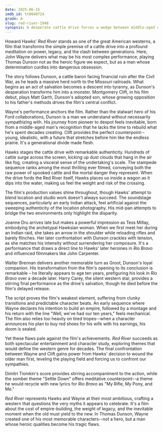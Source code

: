```yaml
---
date: 2025-06-15
imdb_id: tt0040724
grade: A-
slug: red-river-1948
synopsis: A desperate cattle drive forces a wedge between middle-aged cattle baron John Wayne and his young adopted son Montgomery Clift.
---
```


Howard Hawks' _Red River_ stands as one of the great American westerns, a film that transforms the simple premise of a cattle drive into a profound meditation on power, legacy, and the clash between generations. Here, John Wayne delivers what may be his most complex performance, playing Thomas Dunson not as the heroic figure we expect, but as a man whose determination curdles into dangerous obsession.

The story follows Dunson, a cattle baron facing financial ruin after the Civil War, as he leads a massive herd north to the Missouri railroads. What begins as an act of salvation becomes a descent into tyranny, as Dunson's desperation transforms him into a monster. Montgomery Clift, in his film debut, plays Matt Garth, Dunson's adopted son, whose growing opposition to his father's methods drives the film's central conflict.

Wayne's performance anchors the film. Rather than the stalwart hero of his Ford collaborations, Dunson is a man we understand without necessarily sympathizing with. His journey from pioneer to despot feels inevitable, born from a middle-aged man's recognition that he lacks the time to rebuild what he's spent decades creating. Clift provides the perfect counterpoint--young, idealistic, with a future that stretches before him like the endless prairie. It's a generational divide made flesh.

Hawks stages the cattle drive with remarkable authenticity. Hundreds of cattle surge across the screen, kicking up dust clouds that hang in the air like fog, creating a visceral sense of the undertaking's scale. The stampede sequence ranks among the most thrilling ever filmed, conveying both the raw power of spooked cattle and the mortal danger they represent. When the drive fords the Red River itself, Hawks places us inside a wagon as it dips into the water, making us feel the weight and risk of the crossing.

The film's production values shine throughout, though Hawks' attempt to blend location and studio work doesn't always succeed. The soundstage sequences, particularly an early Indian attack, feel artificial against the sweeping authenticity of the location photography. His mid-pan attempts to bridge the two environments only highlight the disparity.

Joanne Dru arrives late but makes a powerful impression as Tess Millay, embodying the archetypal Hawksian woman. When we first meet her during an Indian raid, she takes an arrow in the shoulder while reloading rifles and barely flinches. Her later confrontation with Dunson crackles with tension, as she matches his intensity without surrendering her composure. It's a performance that draws a direct line to Hawks' later heroines in <span data-imdb-id="tt0053221">_Rio Bravo_</span> and influenced filmmakers like John Carpenter.

Walter Brennan delivers another memorable turn as Groot, Dunson's loyal companion. His transformation from the film's opening to its conclusion is remarkable – he literally appears to age ten years, prefiguring his look in _Rio Bravo_ over a decade later. Harry Carey, the silent western star, provides a stirring final performance as the drive's salvation, though he died before the film's delayed release.

The script proves the film's weakest element, suffering from clunky transitions and predictable character beats. An early sequence where Wayne declares his intention to build an empire, followed by a montage and his return with the line "Well, we've had our ten years," feels mechanical. The film also relies too heavily on tired tropes--when a character announces his plan to buy red shoes for his wife with his earnings, his doom is sealed.

Yet these flaws pale against the film's achievements. _Red River_ succeeds as both spectacular entertainment and character study, exploring themes that would define the western genre for decades. The final confrontation between Wayne and Clift gains power from Hawks' decision to wound the older man first, leveling the playing field and forcing us to confront our sympathies.

Dimitri Tiomkin's score provides stirring accompaniment to the action, while the somber theme "Settle Down" offers meditative counterpoint--a theme he would recycle with new lyrics for _Rio Bravo_ as "My Rifle, My Pony, and Me."

_Red River_ represents Hawks and Wayne at their most ambitious, crafting a western that questions the very myths it appears to celebrate. It's a film about the cost of empire-building, the weight of legacy, and the inevitable moment when the old must yield to the new. In Thomas Dunson, Wayne created one of his most memorable characters--not a hero, but a man whose heroic qualities become his tragic flaws.
